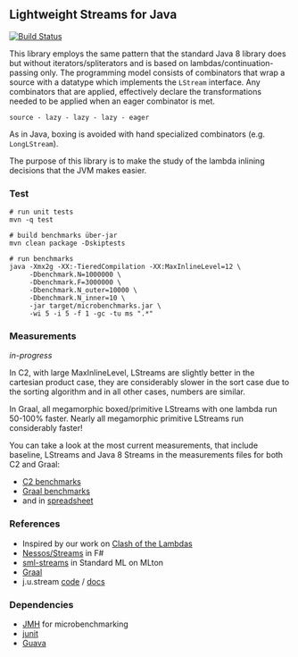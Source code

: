 ## Lightweight Streams for Java

[![Build Status](https://travis-ci.org/biboudis/lightweight-streams.svg?branch=master)](https://travis-ci.org/biboudis/lightweight-streams)

This library employs the same pattern that the standard Java 8 library does but
without iterators/spliterators and is based on lambdas/continuation-passing
only. The programming model consists of combinators that wrap a source with a
datatype which implements the ```LStream``` interface. Any combinators that
are applied, effectively declare the transformations needed to be applied when
an eager combinator is met. 

``` source - lazy - lazy - lazy - eager ```

As in Java, boxing is avoided with hand specialized
combinators (e.g. ```LongLStream```). 

The purpose of this library is to make the study of the lambda inlining decisions
that the JVM makes easier.

### Test
```shell 
# run unit tests
mvn -q test

# build benchmarks über-jar
mvn clean package -Dskiptests

# run benchmarks
java -Xmx2g -XX:-TieredCompilation -XX:MaxInlineLevel=12 \
     -Dbenchmark.N=1000000 \
     -Dbenchmark.F=3000000 \
     -Dbenchmark.N_outer=10000 \
     -Dbenchmark.N_inner=10 \
     -jar target/microbenchmarks.jar \
     -wi 5 -i 5 -f 1 -gc -tu ms ".*"
```
### Measurements
*in-progress* 

In C2, with large MaxInlineLevel, LStreams are slightly better in the 
cartesian product case, they are considerably slower in the sort case 
due to the sorting algorithm and in all other cases, numbers are similar.

In Graal, all megamorphic boxed/primitive LStreams with one lambda 
run 50-100% faster. Nearly all megamorphic primitive LStreams run 
considerably faster!

You can take a look at the most current measurements, that include baseline, 
LStreams and Java 8 Streams in the measurements files for both C2 and Graal: 

* [C2 benchmarks](measurements-c2)
* [Graal benchmarks](measurements-graal)
* and in [spreadsheet](measurements.ods)
 
### References
* Inspired by our work on [Clash of the Lambdas](http://biboudis.github.io/clashofthelambdas/)
* [Nessos/Streams](https://github.com/nessos/Streams) in F#
* [sml-streams](https://github.com/biboudis/sml-streams) in Standard ML on MLton
* [Graal](http://www.oracle.com/technetwork/oracle-labs/program-languages/overview/index.html)
* j.u.stream [code](http://hg.openjdk.java.net/jdk9/jdk9/jdk/file/tip/src/java.base/share/classes/java/util/stream) / [docs](http://docs.oracle.com/javase/8/docs/api/java/util/stream/package-summary.html)

### Dependencies
* [JMH](http://openjdk.java.net/projects/code-tools/jmh/) for microbenchmarking
* [junit](http://junit.org/)
* [Guava](https://code.google.com/p/guava-libraries/)
